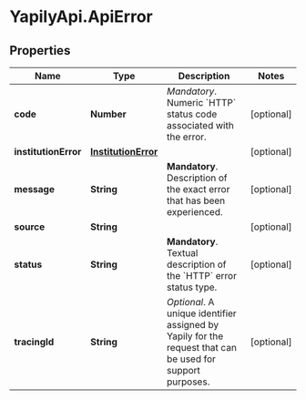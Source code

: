 # YapilyApi.ApiError

## Properties

Name | Type | Description | Notes
------------ | ------------- | ------------- | -------------
**code** | **Number** | _Mandatory_. Numeric &#x60;HTTP&#x60; status code associated with the error. | [optional] 
**institutionError** | [**InstitutionError**](InstitutionError.md) |  | [optional] 
**message** | **String** | __Mandatory__. Description of the exact error that has been experienced. | [optional] 
**source** | **String** |  | [optional] 
**status** | **String** | __Mandatory__. Textual description of the &#x60;HTTP&#x60; error status type. | [optional] 
**tracingId** | **String** | _Optional_.  A unique identifier assigned by Yapily for the request that can be used for support purposes. | [optional] 


